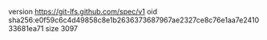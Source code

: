 version https://git-lfs.github.com/spec/v1
oid sha256:e0f59c6c4d49858c8e1b2636373687967ae2327ce8c76e1aa7e241033681ea71
size 3097

